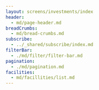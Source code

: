 ```yaml
---
layout: screens/investments/index
header:
  - md/page-header.md
breadCrumbs:
  - md/bread-crumbs.md
subscribe:
  - ../_shared/subscribe/index.md
filterBar:
  - ./md/filter/filter-bar.md
pagination:
  - ./md/pagination.md
facilities:
  - md/facillities/list.md
---
```

